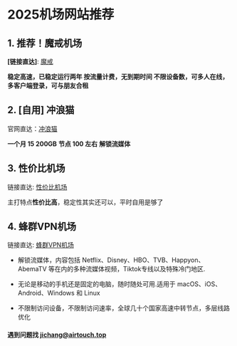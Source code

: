 # 2025机场网站推荐

## 1. 推荐！魔戒机场

**[链接直达]**: [魔戒](https://mojie.co/register?aff=yl4iTaLf) 

**稳定高速，已稳定运行两年 按流量计费，无到期时间 不限设备数，可多人在线，多客户端登录，可与朋友合租**

## 2. [自用] 冲浪猫

官网直达：[冲浪猫](https://clma.lol/#/register?code=MCC8FCzw) 

**一个月 15 200GB** 
**节点 100 左右** 
**解锁流媒体**

## 3. 性价比机场

链接直达: [性价比机场](https://a.xn--6nq44r2uh9rhj7f.com/#/register?code=4lxziVR0)

主打特点**性价比高**，稳定性其实还可以，平时自用是够了

## 4. 蜂群VPN机场

链接直达: [蜂群VPN机场](https://fq-top-v-fast.com/#/register?code=C6P9IKLM)

+ 解锁流媒体，内容包括 Netflix、Disney、HBO、TVB、Happyon、AbemaTV 等在内的多种流媒体视频，Tiktok专线以及特殊冷门地区.

+ 无论是移动的手机还是固定的电脑，随时随处可用.适用于 macOS、iOS、Android、Windows 和 Linux

+ 不限制访问设备，不限制访问速率，全球几十个国家高速中转节点，多层线路优化

#### 遇到问题找 jichang@airtouch.top
